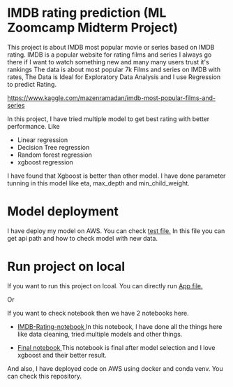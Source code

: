 # IMDB rating prediction (ML Zoomcamp Midterm Project)

This project is about IMDB most popular movie or series based on IMDB rating. IMDB is a popular website for rating films and series I always go there if I want to watch something new and many many users trust it's rankings
The data is about most popular 7k Films and series on IMDB with rates, The Data is Ideal for Exploratory Data Analysis and I use Regression to predict Rating.

https://www.kaggle.com/mazenramadan/imdb-most-popular-films-and-series

In this project, I have tried multiple model to get best rating with better performance. Like
  - Linear regression
  - Decision Tree regression
  - Random forest regression
  - xgboost regression

I have found that Xgboost is better than other model. I have done parameter tunning in this model like eta, max_depth and min_child_weight.

# Model deployment
  
  I have deploy my model on AWS. You can check <a href="https://github.com/arpitchittora/arpit-ml-zzomcamp-v2/blob/master/mid-term-project/predict-test.py">test file.</a> In this file you can get api path and how to check model with new data.
  
  
# Run project on local
  
  If you want to run this project on lcoal. You can directly run <a href="https://github.com/arpitchittora/arpit-ml-zzomcamp-v2/blob/master/mid-term-project/predict-test.py">App file.</a>
  
  Or
  
  If you want to check notebook then we have 2 notebooks here. 
  
  - <a href="https://github.com/arpitchittora/arpit-ml-zzomcamp-v2/blob/master/mid-term-project/IMDB-Rating-notebook.ipynb"> IMDB-Rating-notebook </a>
      In this notebook, I have done all the things here like data cleaning, tried multiple models and other things.
      
  - <a href="https://github.com/arpitchittora/arpit-ml-zzomcamp-v2/blob/master/mid-term-project/IMDB-Rating-notebook.ipynb"> Final notebook </a>
     This notebook is final after model selection and I love xgboost and their better result.
     
  And also, I have deployed code on AWS using docker and conda venv. You can check this repository.

